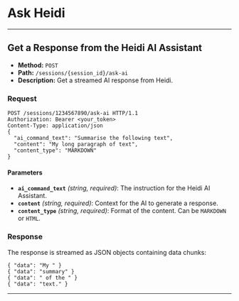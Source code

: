 # Ask Heidi

---

## Get a Response from the Heidi AI Assistant

- **Method:** `POST`
- **Path:** `/sessions/{session_id}/ask-ai`
- **Description:** Get a streamed AI response from Heidi.

### Request

```
POST /sessions/1234567890/ask-ai HTTP/1.1
Authorization: Bearer <your_token>
Content-Type: application/json
{
  "ai_command_text": "Summarise the following text",
  "content": "My long paragraph of text",
  "content_type": "MARKDOWN"
}
```

#### Parameters

- **`ai_command_text`** *(string, required)*: The instruction for the Heidi AI Assistant.
- **`content`** *(string, required)*: Context for the AI to generate a response.
- **`content_type`** *(string, required)*: Format of the content. Can be `MARKDOWN` or `HTML`.

### Response

The response is streamed as JSON objects containing data chunks:

```
{ "data": "My " }
{ "data": "summary" }
{ "data": " of the " }
{ "data": "text." }
```

---